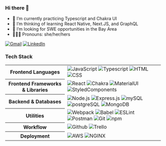 ### Hi there 👋

- 🌱 I’m currently practicing Typescript and Chakra UI
- 🤨 I’m thinking of learning React Native, Next.JS, and GraphQL
- 🧐 I’m looking for SWE opportunities in the Bay Area
- 💁🏻‍♀️ Pronouns: she/her/hers


[![Gmail](https://img.shields.io/badge/Gmail-D14836?style=for-the-badge&logo=gmail&logoColor=white&link=mailto:nhumaix30@gmail.com)](mailto:nhumaix3@gmail.com) [![LinkedIn](https://img.shields.io/badge/linkedin-%230077B5.svg?style=for-the-badge&logo=linkedin&logoColor=white)](https://www.linkedin.com/in/nhu-mai/)


### Tech Stack



<table align="center">
  <tbody>
    <tr>
      <th>Frontend Languages</th>
      <td>
        <img alt="JavaScript" src="https://img.shields.io/badge/javascript%20-%23323330.svg?&style=for-the-badge&logo=javascript&logoColor=%23F7DF1E" />
        <img alt="Typescript" src="https://img.shields.io/badge/typescript-%23404d59.svg?style=for-the-badge&logo=typescript&logoColor=%2361DAFB" />
        <img alt="HTML" src="https://img.shields.io/badge/html5%20-%23E34F26.svg?&style=for-the-badge&logo=html5&logoColor=white" />
        <img alt="CSS" src="https://img.shields.io/badge/css3%20-%231572B6.svg?&style=for-the-badge&logo=css3&logoColor=white" />
      </td>
    </tr>
    <tr>
      <th>Frontend Frameworks & Libraries</th>
      <td>
        <img alt="React" src="https://img.shields.io/badge/react%20-%2320232a.svg?&style=for-the-badge&logo=react&logoColor=%2361DAFB" />
        <img alt="Chakra" src="https://img.shields.io/badge/chakra-%234ED1C5.svg?style=for-the-badge&logo=chakraui&logoColor=white" />
        <img alt="MaterialUI" src="https://img.shields.io/badge/material-ui%20-%231572B6.svg?&style=for-the-badge&logo=material-ui&logoColor=white" />
        <img alt="StyledComponents" src="https://img.shields.io/badge/styled--components-DB7093?style=for-the-badge&logo=styled-components&logoColor=white" />
      </td>
    </tr>
        <tr>
      <th>Backend & Databases</th>
      <td>
        <img alt="Node.js" src="https://img.shields.io/badge/node.js-6DA55F?style=for-the-badge&logo=node.js&logoColor=white"/>
        <img alt="Express.js" src="https://img.shields.io/badge/express.js-%23404d59.svg?style=for-the-badge&logo=express&logoColor=%2361DAFB" />
        <img alt="mySQL" src="https://img.shields.io/badge/mysql-%2300f.svg?style=for-the-badge&logo=mysql&logoColor=white"/>
        <img alt="postgreSQL" src="https://img.shields.io/badge/postgres-%23316192.svg?style=for-the-badge&logo=postgresql&logoColor=white"/>
        <img alt="MongoDB" src="https://img.shields.io/badge/MongoDB-%234ea94b.svg?style=for-the-badge&logo=mongodb&logoColor=white"/>
      </td>
    </tr>
    <tr>
      <th>Utilities</th>
      <td>
        <img alt="Webpack" src="https://img.shields.io/badge/webpack%20-%2320232a.svg?&style=for-the-badge&logo=webpack&logoColor=%2361DAFB" />
        <img alt="Babel" src="https://img.shields.io/badge/Babel-F9DC3e?style=for-the-badge&logo=babel&logoColor=black" />
        <img alt="ESLint" src="https://img.shields.io/badge/ESLint-4B3263?style=for-the-badge&logo=eslint&logoColor=white" />
        <img alt="Postman" src="https://img.shields.io/badge/Postman-FF6C37?style=for-the-badge&logo=Postman&logoColor=white" />
        <img alt="Git" src="https://img.shields.io/badge/Git-F05032?style=for-the-badge&logo=git&logoColor=white" />
        <img alt="npm" src="https://img.shields.io/badge/NPM-%23000000.svg?style=for-the-badge&logo=npm&logoColor=white" />
      </td>
    </tr>
     <tr>
      <th>Workflow</th>
      <td>
        <img alt="Github" src="https://img.shields.io/badge/GitHub-100000?style=for-the-badge&logo=github&logoColor=white"/>
        <img alt="Trello" src="https://img.shields.io/badge/Trello-%23026AA7.svg?&style=for-the-badge&logo=Trello&logoColor=white"/>
      </td>
    </tr>
    <tr>
      <th>Deployment</th>
      <td>
        <img alt="AWS" src="https://img.shields.io/badge/Amazon_AWS-232F3E?style=for-the-badge&logo=amazon-aws&logoColor=white"/>
        <img alt="NGINX" src="https://img.shields.io/badge/nginx-%23009639.svg?style=for-the-badge&logo=nginx&logoColor=white"/>
      </td>
    </tr>
  </tbody>
</table>
